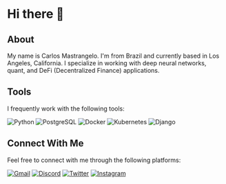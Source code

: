 # Hi there 👋

## About

My name is Carlos Mastrangelo. I'm from Brazil and currently based in Los Angeles, California. I specialize in working with deep neural networks, quant, and DeFi (Decentralized Finance) applications.

## Tools

I frequently work with the following tools:

![Python](https://skillicons.dev/icons?i=py) ![PostgreSQL](https://skillicons.dev/icons?i=postgres) ![Docker](https://skillicons.dev/icons?i=docker) ![Kubernetes](https://skillicons.dev/icons?i=kubernetes) ![Django](https://skillicons.dev/icons?i=django)

## Connect With Me

Feel free to connect with me through the following platforms:

[![Gmail](https://skillicons.dev/icons?i=gmail)](mailto:carlos.mastrangelo@gmail.com) [![Discord](https://skillicons.dev/icons?i=discord)]() [![Twitter](https://skillicons.dev/icons?i=twitter)](https://twitter.com/itsaiwa) [![Instagram](https://skillicons.dev/icons?i=instagram)](https://instagram.com/los.mastrangelo)
